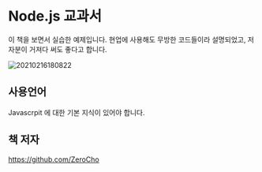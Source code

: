 # Node.js 교과서

이 책을 보면서 실습한 예제입니다.
현업에 사용해도 무방한 코드들이라 설명되었고, 저자분이 거져다 써도 좋다고 합니다.

![20210216180822](https://user-images.githubusercontent.com/79053495/108042415-162ce600-7083-11eb-9c1a-0dace16b13a6.png)



## 사용언어

Javascrpit 에 대한 기본 지식이 있어야 합니다.


## 책 저자

https://github.com/ZeroCho

